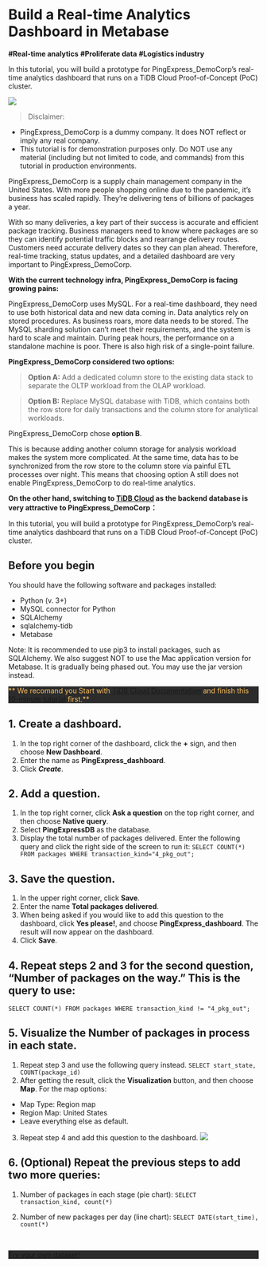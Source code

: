 # Build a Real-time Analytics Dashboard in Metabase

**#Real-time analytics**   **#Proliferate data**
**#Logistics industry**

In this tutorial, you will build a prototype for PingExpress_DemoCorp’s real-time analytics dashboard that runs on a TiDB Cloud Proof-of-Concept (PoC) cluster.

![](https://en.pingcap.com/wp-content/uploads/2022/03/Metabase-dashboard-overview.png)

> Disclaimer:
> 
* PingExpress_DemoCorp is a dummy company. It does NOT reflect or imply any real company.
* This tutorial is for demonstration purposes only. Do NOT use any material (including but not limited to code, and commands) from this tutorial in production environments.


PingExpress_DemoCorp is a supply chain management company in the United States. With more people shopping online due to the pandemic, it’s business has scaled rapidly. They’re delivering tens of billions of packages a year.

With so many deliveries, a key part of their success is accurate and efficient package tracking. Business managers need to know where packages are so they can identify potential traffic blocks and rearrange delivery routes. Customers need accurate delivery dates so they can plan ahead. Therefore, real-time tracking, status updates, and a detailed dashboard are very important to PingExpress_DemoCorp.

**With the current technology infra, PingExpress_DemoCorp is facing growing pains:**

PingExpress_DemoCorp uses MySQL. For a real-time dashboard, they need to use both historical data and new data coming in. Data analytics rely on stored procedures. As business roars, more data needs to be stored. The MySQL sharding solution can’t meet their requirements, and the system is hard to scale and maintain.
During peak hours, the performance on a standalone machine is poor. There is also high risk of a single-point failure.


**PingExpress_DemoCorp considered two options:**

> **Option A:** Add a dedicated column store to the existing data stack to separate the OLTP workload from the OLAP workload.

> **Option B:** Replace MySQL database with TiDB, which contains both the row store for daily transactions and the column store for analytical workloads.

PingExpress_DemoCorp chose **option B**. 

This is because adding another column storage for analysis workload makes the system more complicated. At the same time, data has to be synchronized from the row store to the column store via painful ETL processes over night. This means that choosing option A still does not enable PingExpress_DemoCorp to do real-time analytics.

**On the other hand, switching to [TiDB Cloud](https://en.pingcap.com/tidb-cloud/)   as the backend database is very attractive to PingExpress_DemoCorp：**

In this tutorial, you will build a prototype for PingExpress_DemoCorp’s real-time analytics dashboard that runs on a 
TiDB Cloud Proof-of-Concept (PoC) cluster.

## Before you begin

You should have the following software and packages installed:

* Python (v. 3+)
* MySQL connector for Python
* SQLAlchemy
* sqlalchemy-tidb
* Metabase


Note: It is recommended to use pip3 to install packages, such as SQLAlchemy. We also suggest NOT to use the Mac application version for Metabase. It is gradually being phased out. You may use the jar version instead.

<div style="background:#2c2c2c; color:#FEC260">

** We recomand you Start with [TiDB Cloud Documentation](https://docs.pingcap.com/tidbcloud/) and finish this [10-minute tutorial](https://ossinsight.io/blog/try-it-yourself/) first.**

</div>

## 1. Create a dashboard.

1. In the top right corner of the dashboard, click the **+** sign, and then choose **New Dashboard**.
2. Enter the name as **PingExpress_dashboard**.
3. Click ***Create***.

## 2. Add a question.

1. In the top right corner, click **Ask a question** on the top right corner, and then choose **Native query**.
2. Select **PingExpressDB** as the database.
3. Display the total number of packages delivered. Enter the following query and click the right side of the screen to run it:
`SELECT COUNT(*) FROM packages WHERE transaction_kind="4_pkg_out";`

## 3. Save the question.

1. In the upper right corner, click **Save**.
2. Enter the name **Total packages delivered**.
3. When being asked if you would like to add this question to the dashboard, click **Yes please!**, and choose **PingExpress_dashboard**.
The result will now appear on the dashboard.
4. Click **Save**.

## 4. Repeat steps 2 and 3 for the second question, “Number of packages on the way.” This is the query to use:

`SELECT COUNT(*) FROM packages WHERE transaction_kind != "4_pkg_out";`

## 5. Visualize the **Number of packages in process in each state**.

1. Repeat step 3 and use the following query instead.
`SELECT start_state, COUNT(package_id)`
2. After getting the result, click the **Visualization** button, and then choose **Map**. For the map options:
 * Map Type: Region map
 * Region Map: United States
 * Leave everything else as default.

3. Repeat step 4 and add this question to the dashboard.
![](https://en.pingcap.com/wp-content/uploads/2022/03/Add-questions-to-dashboard-768x602.png)

## 6. (Optional) Repeat the previous steps to add two more queries:
1. Number of packages in each stage (pie chart):
`SELECT transaction_kind, count(*) `

2. Number of new packages per day (line chart):
`SELECT DATE(start_time), count(*) `

<br>
<div style="background:#2c2c2c; color:#FEC260">

[Try your own dataset!](/try-your-own-dataset/)

</div> 
